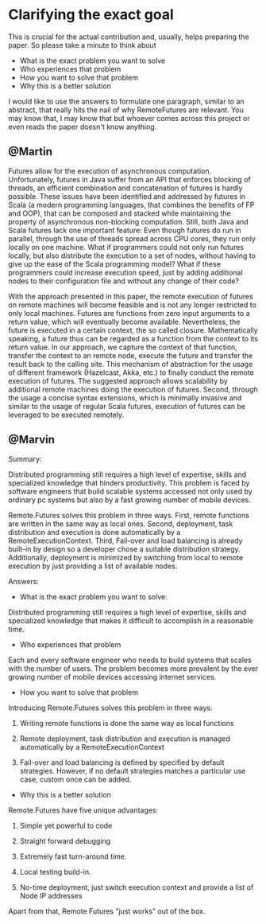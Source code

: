 Clarifying the exact goal
==========================

This is crucial for the actual contribution and, usually, helps preparing
the paper. So please take a minute to think about

* What is the exact problem you want to solve
* Who experiences that problem
* How you want to solve that problem
* Why this is a better solution


I would like to use the answers to formulate one paragraph,
similar to an abstract, that really hits the nail of why RemoteFutures are relevant.
You may know that, I may know that but whoever comes across this
project or even reads the paper doesn't know anything.


@Martin
--------

Futures allow for the execution of asynchronous computation.
Unfortunately, futures in Java suffer from an API that enforces blocking of threads,
an efficient combination and concatenation of futures is hardly possible.
These issues have been identified and addressed by futures in Scala
(a modern programming languages, that combines the benefits of FP and OOP),
that can be composed and stacked while maintaining the property of asynchronous non-blocking
computation. Still, both Java and Scala futures lack one important feature:
Even though futures do run in parallel, through the use of threads spread across CPU cores,
they run only locally on one machine. What if programmers could not only run futures locally,
but also distribute the execution to a set of nodes, without having to give up
the ease of the Scala programming model? What if these programmers
could increase execution speed, just by adding additional nodes to their configuration file
and without any change of their code?

With the approach presented in this paper, the remote execution of futures
on remote machines will become feasible and is not any longer restricted
to only local machines. Futures are functions from zero input arguments to a return value,
which will eventually become available. Nevertheless, the future is executed
in a certain context, the so called closure. Mathematically speaking,
a future thus can be regarded as a function from the context to its return value.
In our approach, we capture the context of that function,
transfer the context to an remote node, execute the future and transfer
the result back to the calling site. This mechanism of abstraction
for the usage of different framework (Hazelcast, Akka, etc.)
to finally conduct the remote execution of futures.
The suggested approach allows scalability by additional remote machines
doing the execution of futures. Second, through the usage a concise syntax extensions,
which is minimally invasive and similar to the usage of regular Scala futures,
execution of futures can be leveraged to be executed remotely.


@Marvin
-------

Summary:

Distributed programming still requires a high level of expertise,
skills and specialized knowledge that hinders productivity. This problem
is faced by software engineers that build scalable systems accessed not
only used by ordinary pc systems but also by a fast growing number of mobile devices.

Remote.Futures solves this problem in three ways. First, remote functions
are written in the same way as local ones. Second, deployment, task distribution
and execution is done automatically by a RemoteExecutionContext. Third,
Fail-over and load balancing is already built-in by design so a developer
chose a suitable distribution strategy. Additionally, deployment is
minimized by switching from local to remote execution by just providing
a list of available nodes.





Answers:

* What is the exact problem you want to solve:

Distributed programming still requires a high level of expertise,
skills and specialized knowledge that makes it difficult to
accomplish in a reasonable time.

* Who experiences that problem

Each and every software engineer who needs to build systems that scales
with the number of users. The problem becomes more prevalent by
the ever growing number of mobile devices accessing internet services.

* How you want to solve that problem

Introducing Remote.Futures solves this problem in three ways:

1) Writing remote functions is done the same way as local functions

2) Remote deployment, task distribution and execution is managed automatically by a RemoteExecutionContext

3) Fail-over and load balancing is defined by specified by default strategies.
However, if no default strategies matches a particular use case, custom once can be added.

* Why this is a better solution

Remote.Futures have five unique advantages:

1) Simple yet powerful to code

2) Straight forward debugging

3) Extremely fast turn-around time.

4) Local testing build-in.

5) No-time deployment, just switch execution context and provide a list of Node IP addresses

Apart from that, Remote Futures "just works" out of the box.








